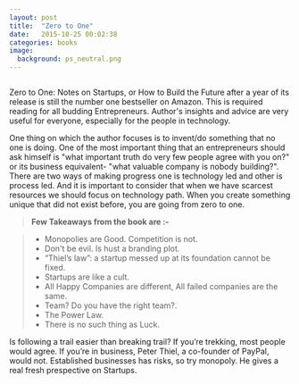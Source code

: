 ```yaml
---
layout: post
title:  "Zero to One"
date:   2015-10-25 00:02:38
categories: books
image:
  background: ps_neutral.png
---
```

<img src="http://i.imgur.com/5s9xvPY.jpg" alt="">


Zero to One: Notes on Startups, or How to Build the Future after a year of its release is still the number one bestseller on Amazon. This is required reading for all budding Entrepreneurs. Author's insights and advice are very useful for everyone, especially for the people in technology.

One thing on which the author focuses is to invent/do something that no one is doing. One of the most important thing that an entrepreneurs should ask himself is "what important truth do very few people agree with you on?" or its business equivalent- "what valuable company is nobody building?". There are two ways of making progress one is technology led and other is process led. And it is important to consider that when we have scarcest resources we should focus on technology path. When you create something unique that did not exist before, you are going from zero to one. 

>**Few Takeaways from the book are :-**

>- Monopolies are Good. Competition is not.
>- Don't be evil. Is hust a branding plot.
>- “Thiel’s law”: a startup messed up at its foundation cannot be fixed.
>- Startups are like a cult.
>- All Happy Companies are different, All failed companies are the same.
>- Team? Do you have the right team?.
>- The Power Law.
>- There is no such thing as Luck. 

Is following a trail easier than breaking trail? If you’re trekking, most people would agree. If you’re in business, Peter Thiel, a co-founder of PayPal, would not. Established businesses has risks, so try monopoly. He gives a real fresh prespective on Startups.